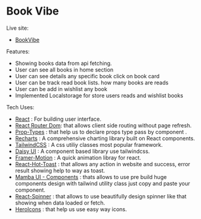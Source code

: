 # Book Vibe

Live site:

- [BookVibe](https://book-vibe.vercel.app/)

Features:

<ul>
<li>Showing books data from api fetching.</li>
<li>User can see all books in home section</li>
<li>User can see details any specific book click on book card</li>
<li>User can be track read book lists. how many books are reads</li>
<li>User can be add in wishlist any book</li>
<li>Implemented Localstorage for store users reads and wishlist books</li>
</ul>

Tech Uses:

- [React](https://react.dev/) : For building user interface.
- [React Router Dom](https://reactrouter.com/en/main): that allows client side routing without page refresh.
- [Prop-Types](https://www.npmjs.com/package/prop-types) : that help us to declare props type pass by component .
- [Recharts](https://recharts.org/en-US/) : A comprehensive charting library built on React components.
- [TailwindCSS](https://tailwindcss.com/) : A css utiliy classes most popular framework.
- [Daisy UI](https://daisyui.com/) : A component based library use tailwindcss.
- [Framer-Motion](https://www.framer.com/motion/) : A quick animation libray for react.
- [React-Hot-Toast](https://react-hot-toast.com/) : that allows any action in website and success, error result showing help to way as toast.
- [Mamba UI - Components](https://mambaui.com/components) : thats allows to use pre build huge components design with tailwind utility class just copy and paste your component.
- [React-Spinner](https://www.npmjs.com/package/react-spinners) : that allows to use beautifully design spinner like that showing when data loaded or fetch.
- [HeroIcons](https://heroicons.com/) : that help us use easy way icons.
